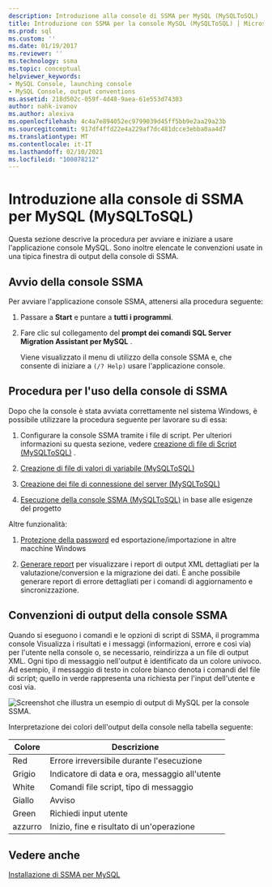 ```yaml
---
description: Introduzione alla console di SSMA per MySQL (MySQLToSQL)
title: Introduzione con SSMA per la console MySQL (MySQLToSQL) | Microsoft Docs
ms.prod: sql
ms.custom: ''
ms.date: 01/19/2017
ms.reviewer: ''
ms.technology: ssma
ms.topic: conceptual
helpviewer_keywords:
- MySQL Console, launching console
- MySQL Console, output conventions
ms.assetid: 218d502c-059f-4d48-9aea-61e553d74303
author: nahk-ivanov
ms.author: alexiva
ms.openlocfilehash: 4c4a7e894052ec9799039d45ff5bb9e2aa29a23b
ms.sourcegitcommit: 917df4ffd22e4a229af7dc481dcce3ebba0aa4d7
ms.translationtype: MT
ms.contentlocale: it-IT
ms.lasthandoff: 02/10/2021
ms.locfileid: "100078212"
---
```

# <a name="getting-started-with-ssma-for-mysql-console-mysqltosql"></a>Introduzione alla console di SSMA per MySQL (MySQLToSQL)
Questa sezione descrive la procedura per avviare e iniziare a usare l'applicazione console MySQL. Sono inoltre elencate le convenzioni usate in una tipica finestra di output della console di SSMA.  
  
## <a name="launching-ssma-console"></a>Avvio della console SSMA  
Per avviare l'applicazione console SSMA, attenersi alla procedura seguente:  
  
1.  Passare a **Start** e puntare a **tutti i programmi**.  
  
2.  Fare clic sul collegamento del **prompt dei comandi SQL Server Migration Assistant per MySQL** .  
  
    Viene visualizzato il menu di utilizzo della console SSMA e, che consente di iniziare a `(/? Help)` usare l'applicazione console.  
  
## <a name="procedure-for-using-the-ssma-console"></a>Procedura per l'uso della console di SSMA  
Dopo che la console è stata avviata correttamente nel sistema Windows, è possibile utilizzare la procedura seguente per lavorare su di essa:  
  
1.  Configurare la console SSMA tramite i file di script. Per ulteriori informazioni su questa sezione, vedere [creazione di file di Script &#40;MySQLToSQL&#41;](../../ssma/mysql/creating-script-files-mysqltosql.md) .  
  
2.  [Creazione di file di valori di variabile &#40;MySQLToSQL&#41;](../../ssma/mysql/creating-variable-value-files-mysqltosql.md)  
  
3.  [Creazione dei file di connessione del server &#40;MySQLToSQL&#41;](../../ssma/mysql/creating-the-server-connection-files-mysqltosql.md)  
  
4.  [Esecuzione della console SSMA &#40;MySQLToSQL&#41;](../../ssma/mysql/executing-the-ssma-console-mysqltosql.md) in base alle esigenze del progetto  
  
Altre funzionalità:  
  
1.  [Protezione della password](managing-passwords-mysqltosql.md) ed esportazione/importazione in altre macchine Windows  
  
2.  [Generare report](generating-reports-mysqltosql.md) per visualizzare i report di output XML dettagliati per la valutazione/conversion e la migrazione dei dati. È anche possibile generare report di errore dettagliati per i comandi di aggiornamento e sincronizzazione.  
  
## <a name="ssma-console-output-conventions"></a>Convenzioni di output della console SSMA  
Quando si eseguono i comandi e le opzioni di script di SSMA, il programma console Visualizza i risultati e i messaggi (informazioni, errore e così via) per l'utente nella console o, se necessario, reindirizza a un file di output XML. Ogni tipo di messaggio nell'output è identificato da un colore univoco. Ad esempio, il messaggio di testo in colore bianco denota i comandi del file di script; quello in verde rappresenta una richiesta per l'input dell'utente e così via.  
  
![Screenshot che illustra un esempio di output di MySQL per la console SSMA.](../../ssma/mysql/media/ssmaconsoleoutput_mysql.jpg "SSMAConsoleOutput_MySQL")  
  
Interpretazione dei colori dell'output della console nella tabella seguente:  
  
|Colore|Descrizione|  
|---------|---------------|  
|Red|Errore irreversibile durante l'esecuzione|  
|Grigio|Indicatore di data e ora, messaggio all'utente|  
|White|Comandi file script, tipo di messaggio|  
|Giallo|Avviso|  
|Green|Richiedi input utente|  
|azzurro|Inizio, fine e risultato di un'operazione|  
  
## <a name="see-also"></a>Vedere anche  
[Installazione di SSMA per MySQL](installing-ssma-for-mysql-mysqltosql.md)  
  
